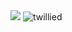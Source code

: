 <img src="https://future-phase.imgix.net/future-phase/tad-logo.png?auto=format,compress&w=350" /> 

<img src="https://komarev.com/ghpvc/?username=twillied" alt="twillied" />
